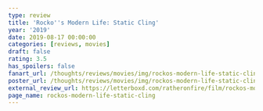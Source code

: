 ```yaml
---
type: review
title: 'Rocko''s Modern Life: Static Cling'
year: '2019'
date: 2019-08-17 00:00:00
categories: [reviews, movies]
draft: false
rating: 3.5
has_spoilers: false
fanart_url: /thoughts/reviews/movies/img/rockos-modern-life-static-cling_fanart.png
poster_url: /thoughts/reviews/movies/img/rockos-modern-life-static-cling_poster.png
external_review_url: https://letterboxd.com/ratheronfire/film/rockos-modern-life-static-cling/
page_name: rockos-modern-life-static-cling
---
```


